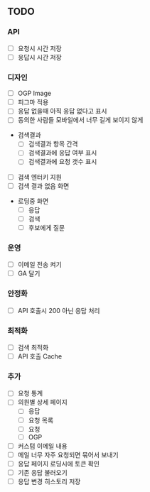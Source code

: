 

## TODO

### API
* [ ] 요청시 시간 저장
* [ ] 응답시 시간 저장

### 디자인
* [ ] OGP Image
* [ ] 피그마 적용
* [ ] 응답 없을때 아직 응답 없다고 표시
* [ ] 동의한 사람들 모바일에서 너무 길게 보이지 않게
* 검색결과
	* [ ] 검색결과 항목 간격
	* [ ] 검색결과에 응답 여부 표시
	* [ ] 검색결과에 요청 갯수 표시
* [ ] 검색 엔터키 지원
* [ ] 검색 결과 없음 화면
* 로딩중 화면
    * [ ] 응답
    * [ ] 검색
	* [ ] 후보에게 질문

### 운영
* [ ] 이메일 전송 켜기
* [ ] GA 달기

### 안정화
* [ ] API 호출시 200 아닌 응답 처리

### 최적화
* [ ] 검색 최적화
* [ ] API 호출 Cache

### 추가
* [ ] 요청 통계
* [ ] 의원별 상세 페이지
    * [ ] 응답
	* [ ] 요청 목록
	* [ ] 요청
	* [ ] OGP
* [ ] 커스텀 이메일 내용
* [ ] 메일 너무 자주 요청되면 묶어서 보내기
* [ ] 응답 페이지 로딩시에 토큰 확인
* [ ] 기존 응답 불러오기
* [ ] 응답 변경 히스토리 저장
